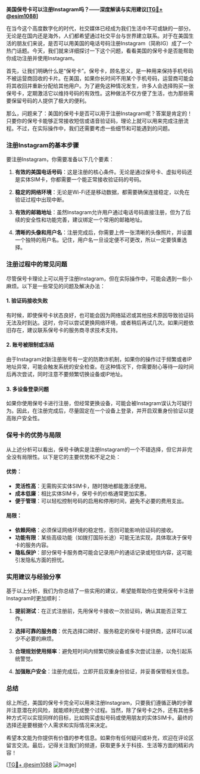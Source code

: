 **美国保号卡可以注册Instagram吗？——深度解读与实用建议[[TG💪+ @esim1088](https://t.me/s/esim1088)]**

在当今这个高度数字化的时代，社交媒体已经成为我们生活中不可或缺的一部分。无论是在国内还是海外，人们都希望通过社交平台与世界建立联系。对于在美国生活的朋友们来说，是否可以用美国的电话号码注册Instagram（简称IG）成了一个热门话题。今天，我们就来详细探讨一下这个问题，看看美国的保号卡是否能帮助你成功注册并使用Instagram。

首先，让我们明确什么是“保号卡”。保号卡，顾名思义，是一种用来保持手机号码不被运营商回收的卡片。在美国，如果你长时间不用某个手机号码，运营商可能会将其收回并重新分配给其他用户。为了避免这种情况发生，许多人会选择购买一张保号卡，定期激活它以维持号码的有效性。这种做法不仅方便了生活，也为那些需要保留号码的人提供了极大的便利。

那么，问题来了：美国的保号卡是否可以用于注册Instagram呢？答案是肯定的！只要你的保号卡能够正常接收短信或语音验证码，理论上就可以用来完成注册流程。不过，在实际操作中，我们还需要考虑一些细节和可能遇到的问题。

### 注册Instagram的基本步骤

要注册Instagram，你需要准备以下几个要素：

1. **有效的美国电话号码**：这是注册的核心条件。无论是通过保号卡、虚拟号码还是实体SIM卡，你都需要一个能正常接收验证码的号码。
   
2. **稳定的网络环境**：无论是Wi-Fi还是移动数据，都需要确保连接稳定，以免在验证过程中出现中断。

3. **有效的邮箱地址**：虽然Instagram允许用户通过电话号码直接注册，但为了后续的安全性和功能完善，建议绑定一个常用的邮箱地址。

4. **清晰的头像和用户名**：注册完成后，你需要上传一张清晰的头像照片，并设置一个独特的用户名。记住，用户名一旦设定便不可更改，所以一定要慎重选择。

### 注册过程中的常见问题

尽管保号卡理论上可以用于注册Instagram，但在实际操作中，可能会遇到一些小麻烦。以下是一些常见的问题及解决办法：

#### 1. 验证码接收失败
有时候，即使保号卡状态良好，也可能会因为网络延迟或其他技术原因导致验证码无法及时到达。这时，你可以尝试更换网络环境，或者稍后再试几次。如果问题依旧存在，建议联系保号卡的服务商寻求技术支持。

#### 2. 账号被限制或冻结
由于Instagram对新注册账号有一定的防欺诈机制，如果你的操作过于频繁或者IP地址异常，可能会触发系统的安全检查。在这种情况下，你需要耐心等待一段时间后再次尝试，同时注意不要频繁切换设备或IP地址。

#### 3. 多设备登录问题
如果你使用保号卡进行注册，但经常更换设备，可能会被Instagram误认为可疑行为。因此，在注册完成后，尽量固定在一个设备上登录，并开启双重身份验证以提高账户安全性。

### 保号卡的优势与局限

从上述分析可以看出，保号卡确实是注册Instagram的一个不错选择，但它并非完全没有局限性。以下是它的主要优势和不足之处：

#### 优势：
- **灵活性高**：无需购买实体SIM卡，随时随地都能激活使用。
- **成本低廉**：相比实体SIM卡，保号卡的价格通常更加实惠。
- **便于管理**：可以轻松控制号码的启用和停用时间，避免不必要的费用支出。

#### 局限：
- **依赖网络**：必须保证网络环境的稳定性，否则可能影响验证码的接收。
- **功能有限**：某些高级功能（如拨打国际长途）可能无法实现，具体取决于保号卡的服务内容。
- **隐私保护**：部分保号卡服务商可能会记录用户的通话记录或短信内容，这可能引发隐私方面的担忧。

### 实用建议与经验分享

基于以上分析，我们为你总结了一些实用的建议，希望能帮助你在使用保号卡注册Instagram时更加顺利：

1. **提前测试**：在正式注册前，先用保号卡接收一次验证码，确认其能否正常工作。
   
2. **选择可靠的服务商**：优先选择口碑好、服务稳定的保号卡提供商，这样可以减少不必要的麻烦。

3. **合理规划使用频率**：避免短时间内频繁切换设备或多次尝试注册，以免引起系统警觉。

4. **加强账户安全**：注册完成后，立即开启双重身份验证，并妥善保管相关信息。

### 总结

综上所述，美国的保号卡完全可以用来注册Instagram，只要我们遵循正确的步骤并注意潜在的风险，就能顺利完成整个过程。当然，除了保号卡之外，还有其他多种方式可以实现同样的目标，比如购买虚拟号码或使用朋友的实体SIM卡。最终的选择还是要根据个人需求和实际情况来决定。

希望本文能为你提供有价值的参考信息。如果你有任何疑问或补充，欢迎在评论区留言交流。最后，记得关注我们的频道，获取更多关于科技、生活等方面的精彩内容！

[[TG💪+ @esim1088](https://t.me/s/esim1088) ![Image](https://i.postimg.cc/4NQfJmqS/Snipaste-2025-05-13-00-14-12.png)]